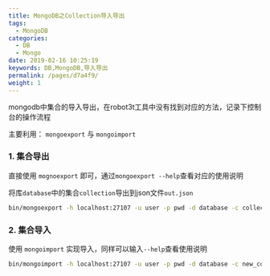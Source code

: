 ```yaml
---
title: MongoDB之Collection导入导出
tags: 
  - MongoDB
categories: 
  - DB
  - Mongo
date: 2019-02-16 10:25:19
keywords: DB,MongoDB,导入导出
permalink: /pages/d7a4f9/
weight: 1
---
```


mongodb中集合的导入导出，在robot3t工具中没有找到对应的方法，记录下控制台的操作流程

主要利用： `mongoexport` 与 `mongoimport`

<!-- more -->

### 1. 集合导出

直接使用 `mognoexport` 即可，通过`mongoexport --help`查看对应的使用说明

将库`database`中的集合`collection`导出到json文件`out.json`

```bash
bin/mongoexport -h localhost:27107 -u user -p pwd -d database -c collection -o out.json
```

### 2. 集合导入

使用 `mongoimport` 实现导入，同样可以输入`--help`查看使用说明

```bash
bin/mongoimport -h localhost:27107 -u user -p pwd -d database -c new_collection ./out.json
```
